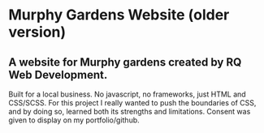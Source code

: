 # Murphy Gardens Website (older version)

## A website for Murphy gardens created by RQ Web Development.

Built for a local business. No javascript, no frameworks, just HTML and CSS/SCSS. For this project I really wanted to push the boundaries of CSS, and by doing so, learned both its strengths and limitations. Consent was given to display on my portfolio/github.
